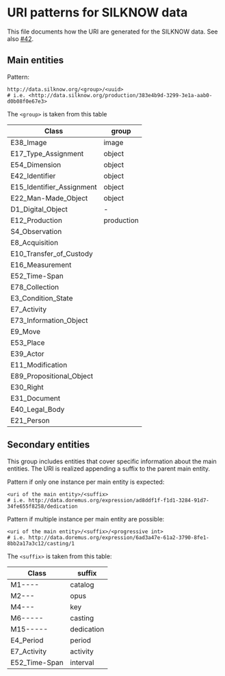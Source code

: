 URI patterns for SILKNOW data
==============================

This file documents how the URI are generated for the SILKNOW data.
See also [#42](https://github.com/silknow/converter/issues/42).


## Main entities

Pattern:

``` turtle
http://data.silknow.org/<group>/<uuid>
# i.e. <http://data.silknow.org/production/383e4b9d-3299-3e1a-aab0-d0b08f0e67e3>
```

The `<group>` is taken from this table 

| Class | group |
| --- | --- |
| E38_Image | image |
| E17_Type_Assignment | object |
| E54_Dimension | object |
| E42_Identifier | object |
| E15_Identifier_Assignment | object |
| E22_Man-Made_Object | object |
| D1_Digital_Object | - |
| E12_Production | production |
| S4_Observation |  |
| E8_Acquisition |  |
| E10_Transfer_of_Custody |  |
| E16_Measurement |  |
| E52_Time-Span |  |
| E78_Collection |  |
| E3_Condition_State |  |
| E7_Activity |  |
| E73_Information_Object |  |
| E9_Move |  |
| E53_Place |  |
| E39_Actor |  |
| E11_Modification |  |
| E89_Propositional_Object |  |
| E30_Right |  |
| E31_Document |  |
| E40_Legal_Body |  |
| E21_Person |  |

## Secondary entities

This group includes entities that cover specific information about the main entities.
The URI is realized appending a suffix to the parent main entity.

Pattern if only one instance per main entity is expected:

``` turtle
<uri of the main entity>/<suffix>
# i.e. http://data.doremus.org/expression/ad8ddf1f-f1d1-3284-91d7-34fe655f8258/dedication
```

Pattern if multiple instance per main entity are possible:
``` turtle
<uri of the main entity>/<suffix>/<progressive int>
# i.e. http://data.doremus.org/expression/6ad3a47e-61a2-3790-8fe1-8bb2a17a3c12/casting/1
```

The `<suffix>` is taken from this table:

| Class | suffix |
| --- | --- |
| M1----| catalog |
| M2--- | opus |
| M4--- | key |
| M6----- | casting |
| M15----- | dedication |
| E4_Period | period |
| E7_Activity | activity |
| E52_Time-Span | interval |
